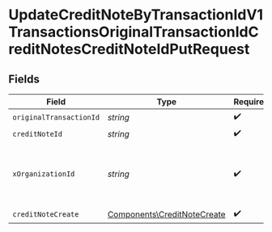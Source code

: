 # UpdateCreditNoteByTransactionIdV1TransactionsOriginalTransactionIdCreditNotesCreditNoteIdPutRequest


## Fields

| Field                                                                      | Type                                                                       | Required                                                                   | Description                                                                | Example                                                                    |
| -------------------------------------------------------------------------- | -------------------------------------------------------------------------- | -------------------------------------------------------------------------- | -------------------------------------------------------------------------- | -------------------------------------------------------------------------- |
| `originalTransactionId`                                                    | *string*                                                                   | :heavy_check_mark:                                                         | N/A                                                                        |                                                                            |
| `creditNoteId`                                                             | *string*                                                                   | :heavy_check_mark:                                                         | N/A                                                                        |                                                                            |
| `xOrganizationId`                                                          | *string*                                                                   | :heavy_check_mark:                                                         | The unique identifier for the organization making the request              | org_12345                                                                  |
| `creditNoteCreate`                                                         | [Components\CreditNoteCreate](../../Models/Components/CreditNoteCreate.md) | :heavy_check_mark:                                                         | N/A                                                                        |                                                                            |